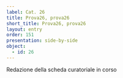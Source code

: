 ```yaml
---
label: Cat. 26
title: Prova26, prova26
short_title: Prova26, prova26
layout: entry
order: 151
presentation: side-by-side
object:
  - id: 26
---
```


Redazione della scheda curatoriale in corso
